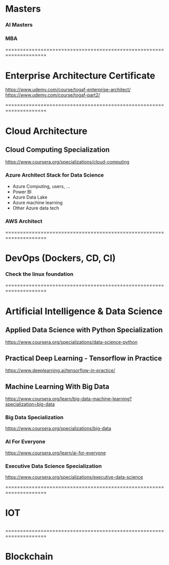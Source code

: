 # Masters
### AI Masters
### MBA
====================================================================

# Enterprise Architecture Certificate
https://www.udemy.com/course/togaf-enterprise-architect/  </br>
https://www.udemy.com/course/togaf-part2/ </br>

====================================================================

# Cloud Architecture

## Cloud Computing Specialization
https://www.coursera.org/specializations/cloud-computing

### Azure Architect Stack for Data Science
-  Azure Computing, users, ...
- Power BI
- Azure Data Lake
- Azure machine learning
- Other Azure data tech

### AWS Architect

====================================================================

# DevOps (Dockers, CD, CI)
### Check the linux foundation

====================================================================

# Artificial Intelligence & Data Science

## Applied Data Science with Python Specialization
https://www.coursera.org/specializations/data-science-python

## Practical Deep Learning - Tensorflow in Practice
https://www.deeplearning.ai/tensorflow-in-practice/

## Machine Learning With Big Data
https://www.coursera.org/learn/big-data-machine-learning?specialization=big-data

### Big Data Specialization
https://www.coursera.org/specializations/big-data

### AI For Everyone
https://www.coursera.org/learn/ai-for-everyone

### Executive Data Science Specialization
https://www.coursera.org/specializations/executive-data-science

====================================================================

# IOT
## 

====================================================================

# Blockchain

